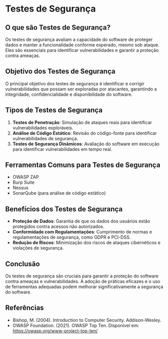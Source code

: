 # Testes de Segurança

## O que são Testes de Segurança?
Os testes de segurança avaliam a capacidade do software de proteger dados e manter a funcionalidade conforme esperado, mesmo sob ataque. Eles são essenciais para identificar vulnerabilidades e garantir a proteção contra ameaças.

## Objetivo dos Testes de Segurança
O principal objetivo dos testes de segurança é identificar e corrigir vulnerabilidades que possam ser exploradas por atacantes, garantindo a integridade, confidencialidade e disponibilidade do software.

## Tipos de Testes de Segurança
1. **Testes de Penetração**: Simulação de ataques reais para identificar vulnerabilidades exploráveis.
2. **Análise de Código Estático**: Revisão do código-fonte para identificar vulnerabilidades de segurança.
3. **Testes de Segurança Dinâmicos**: Avaliação do software em execução para identificar vulnerabilidades em tempo real.

## Ferramentas Comuns para Testes de Segurança
- OWASP ZAP
- Burp Suite
- Nessus
- SonarQube (para análise de código estático)

## Benefícios dos Testes de Segurança
- **Proteção de Dados**: Garantia de que os dados dos usuários estão protegidos contra acessos não autorizados.
- **Conformidade com Regulamentações**: Cumprimento de normas e regulamentações de segurança, como GDPR e PCI-DSS.
- **Redução de Riscos**: Minimização dos riscos de ataques cibernéticos e violações de segurança.

## Conclusão
Os testes de segurança são cruciais para garantir a proteção do software contra ameaças e vulnerabilidades. A adoção de práticas eficazes e o uso de ferramentas adequadas podem melhorar significativamente a segurança do software.

## Referências
- Bishop, M. (2004). Introduction to Computer Security. Addison-Wesley.
- OWASP Foundation. (2021). OWASP Top Ten. Disponível em: https://owasp.org/www-project-top-ten/